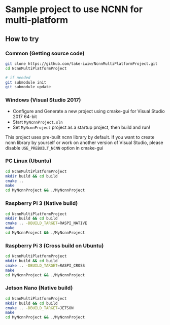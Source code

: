 # Sample project to use NCNN for multi-platform
## How to try
### Common (Getting source code)
```sh
git clone https://github.com/take-iwiw/NcnnMultiPlatformProject.git
cd NcnnMultiPlatformProject

# if needed
git submodule init
git submodule update
```

### Windows (Visual Studio 2017)
- Configure and Generate a new project using cmake-gui for Visual Studio 2017 64-bit
- Start `MyNcnnProject.sln`
- Set `MyNcnnProject` project as a startup project, then build and run!

This project uses pre-built ncnn library by default.
If you want to create ncnn library by yourself or work on another version of Visual Studio, please disable `USE_PREBUILT_NCNN` option in cmake-gui

### PC Linux (Ubuntu)
```sh
cd NcnnMultiPlatformProject
mkdir build && cd build
cmake ..
make
cd MyNcnnProject && ./MyNcnnProject
```

### Raspberry Pi 3 (Native build)
```sh
cd NcnnMultiPlatformProject
mkdir build && cd build
cmake .. -DBUILD_TARGET=RASPI_NATIVE
make
cd MyNcnnProject && ./MyNcnnProject
```

### Raspberry Pi 3 (Cross build on Ubuntu)
```sh
cd NcnnMultiPlatformProject
mkdir build && cd build
cmake .. -DBUILD_TARGET=RASPI_CROSS
make
cd MyNcnnProject && ./MyNcnnProject
```


### Jetson Nano (Native build)
```sh
cd NcnnMultiPlatformProject
mkdir build && cd build
cmake .. -DBUILD_TARGET=JETSON
make
cd MyNcnnProject && ./MyNcnnProject
```


